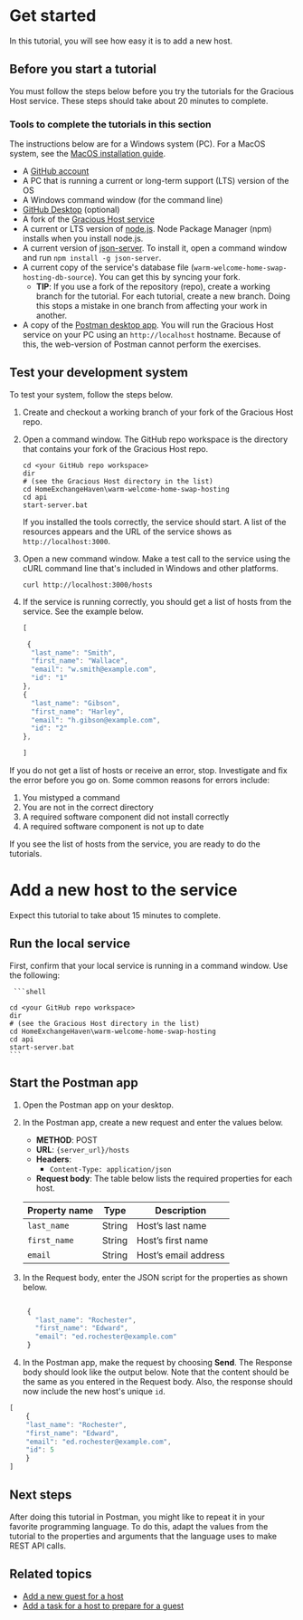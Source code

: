 # Get started

 In this tutorial, you will see how easy it is to add a new host.

## Before you  start a tutorial

You must follow the steps below before you try the tutorials for the Gracious Host service. These steps should take about 20 minutes to complete.

### Tools to complete the tutorials in this section

The instructions below are for a Windows system (PC). For a MacOS system, see the [MacOS installation guide](macos-installation).

* A [GitHub account](https://github.com)
* A PC that is running a current or
long-term support (LTS) version of the OS
* A Windows command window (for the command line)
* [GitHub Desktop](https://desktop.github.com) (optional)
* A fork of the [Gracious Host service](https://github.com/shellyannrose/warm-welcome-home-swap-hosting)
* A current or LTS version of [node.js](https://nodejs.org/en/). Node Package Manager (npm) installs when you install node.js.
* A current version of [json-server](https://www.npmjs.com/package/json-server). To install it, open a command window and run ```npm install -g json-server```.
* A current copy of the service's database file (`warm-welcome-home-swap-hosting-db-source`). You can get this by syncing your fork.
    * **TIP**: If you use a fork of the repository (repo), create a working branch for the tutorial. For each tutorial, create a new branch. Doing this stops a mistake in one branch from affecting your work in another.
* A copy of the [Postman desktop app](https://www.postman.com/downloads/). You will run the Gracious Host service on your PC using an `http://localhost` hostname. Because of this, the web-version of Postman cannot perform the exercises.

## Test your development system

To test your system, follow the steps below.

1. Create and checkout a working branch of your fork of the Gracious Host repo.
1. Open a command window. The GitHub repo workspace is the directory that contains your fork of the Gracious Host repo.

    ```shell
    cd <your GitHub repo workspace>
    dir
    # (see the Gracious Host directory in the list)
    cd HomeExchangeHaven\warm-welcome-home-swap-hosting
    cd api
    start-server.bat
    ```

    If you installed the tools correctly, the service should start. A list of the resources appears and the URL of the service shows as `http://localhost:3000`.

1. Open a new command window.  Make a test call to the service using the cURL command line that's included in Windows and other platforms.

    ```shell
    curl http://localhost:3000/hosts
    ```

1. If the service is running correctly, you should get a list of hosts from the service. See the example below.

    ```js
    [

     {
      "last_name": "Smith",
      "first_name": "Wallace",
      "email": "w.smith@example.com",
      "id": "1"
    },
    {
      "last_name": "Gibson",
      "first_name": "Harley",
      "email": "h.gibson@example.com",
      "id": "2"
    },

    ]
    ```

If you do not get a list of hosts or receive an error, stop. Investigate and fix the error before you go on. Some common reasons for errors include:

1. You mistyped a command
2. You are not in the correct directory
3. A required software component did not install correctly
4. A required software component is not up to date

If you see the list of hosts from the service, you are ready to do the tutorials.

# Add a new host to the service

Expect this tutorial to take about 15 minutes to complete.

## Run the local service

First, confirm that your local service is running in a command window. Use the following:

     ```shell

    cd <your GitHub repo workspace>
    dir
    # (see the Gracious Host directory in the list)
    cd HomeExchangeHaven\warm-welcome-home-swap-hosting
    cd api
    start-server.bat
    ```

## Start the Postman app

1. Open the Postman app on your desktop.
1. In the Postman app, create a new request and enter the values below.
    * **METHOD**: POST
    * **URL**: `{server_url}/hosts`
    * **Headers**:
        * `Content-Type: application/json`
    * **Request body**:
        The table below lists the required properties for each host.

    | Property name | Type | Description |
    | ------------- | ----------- | ----------- |
    | `last_name` | String | Host’s last name |
    | `first_name` | String | Host’s first name|
    | `email` | String |Host’s email address |

1. In the Request body, enter the JSON script for the properties as shown below.

   ```js

    {
      "last_name": "Rochester",
      "first_name": "Edward",
      "email": "ed.rochester@example.com"
    }

   ```

1. In the Postman app, make the request by choosing **Send**. The Response body should look like the output below. Note that the content should be the same as you entered in the Request body. Also, the response should now include the new host's unique `id`.

```js
[
    {
    "last_name": "Rochester",
    "first_name": "Edward",
    "email": "ed.rochester@example.com",
    "id": 5
    } 
]
   ```

## Next steps

After doing this tutorial in Postman, you might like to repeat it in your favorite programming language. To do this, adapt the values from the tutorial to the properties and arguments that the language uses to make REST API calls.

## Related topics

* [Add a new guest for a host](tutorial-add-new-guest.md)
* [Add a task for a host to prepare for a guest](tutorial-add-new-task.md)
